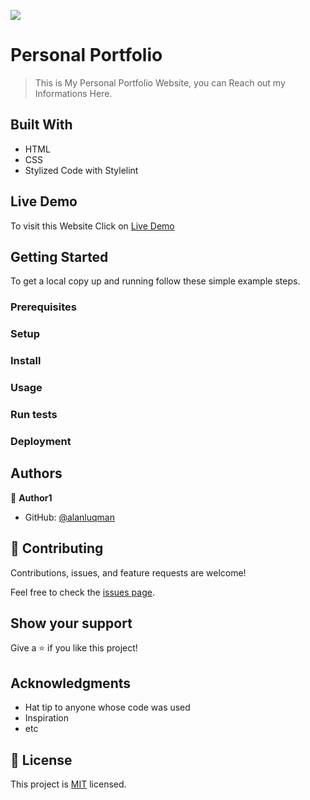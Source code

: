 ![](https://img.shields.io/badge/Microverse-blueviolet)

# Personal Portfolio

> This is My Personal Portfolio Website, you can Reach out my Informations Here.

## Built With

- HTML
- CSS
- Stylized Code with Stylelint

## Live Demo

To visit this Website Click on
[Live Demo](https://alanluqman.github.io/Personal-Portfolio/)

## Getting Started

To get a local copy up and running follow these simple example steps.

### Prerequisites

### Setup

### Install

### Usage

### Run tests

### Deployment

## Authors

👤 **Author1**

- GitHub: [@alanluqman](https://github.com/alanluqman)

## 🤝 Contributing

Contributions, issues, and feature requests are welcome!

Feel free to check the [issues page](../../issues/).

## Show your support

Give a ⭐️ if you like this project!

## Acknowledgments

- Hat tip to anyone whose code was used
- Inspiration
- etc

## 📝 License

This project is [MIT](./MIT.md) licensed.
